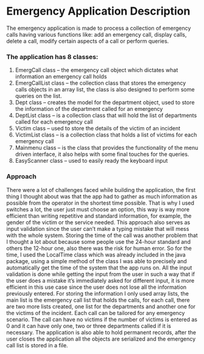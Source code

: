 # **Emergency Application Description**

The emergency application is made to process a collection of emergency calls having various functions like: add an emergency call, display calls, delete a call, modify certain aspects of a call or perform queries.

### The application has 8 classes:

1. EmergCall class – the emergency call object which dictates what information an emergency call holds
2. EmergCallList class – the collection class that stores the emergency calls objects in an array list, the class is also designed to perform some queries on the list.
3. Dept class – creates the model for the department object, used to store the information of the department called for an emergency
4. DeptList class – is a collection class that will hold the list of departments called for each emergency call
5. Victim class – used to store the details of the victim of an incident
6. VictimList class – is a collection class that holds a list of victims for each emergency call
7. Mainmenu class – is the class that provides the functionality of the menu driven interface, it also helps with some final touches for the queries.
8. EasyScanner class – used to easily ready the keyboard input

### Approach

There were a lot of challenges faced while building the application, the first thing I thought about was that the app had to gather as much information as possible from the operator in the shortest time possible. That is why I used switches a lot, the user just must choose an option, this way is way more efficient than writing repetitive and standard information, for example, the gender of the victim or the service needed. This approach also serves as input validation since the user can’t make a typing mistake that will mess with the whole system. Storing the time of the call was another problem that I thought a lot about because some people use the 24-hour standard and others the 12-hour one, also there was the risk for human error. So for the time, I used the LocalTime class which was already included in the java package, using a simple method of the class I was able to precisely and automatically get the time of the system that the app runs on. All the input validation is done while getting the input from the user in such a way that if the user does a mistake it’s immediately asked for different input, it is more efficient in this use case since the user does not lose all the information previously entered.
For storing the information I only used array lists, the main list is the emergency call list that holds the calls, for each call, there are two more lists created, one list for the departments and another one for the victims of the incident. Each call can be tailored for any emergency scenario. The call can have no victims if the number of victims is entered as 0 and it can have only one, two or three departments called if it is necessary.
The application is also able to hold permanent records, after the user closes the application all the objects are serialized and the emergency call list is stored in a file.
